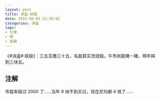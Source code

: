 ```yaml
---
layout: post
title: 诗盗·妖股
date: 2015-06-03 22:38:02
categories: 诗盗
tags:
- 七律
- 喷
- 金融
---
```

《#诗盗#·妖股》：三五互撸三十五，名副其实洗钱股。牛市尚能赌一赌，明年摔到三块五。

## 注解
市盈率超过 2000 了……当年 9 块不到买过，现在尼玛都 4 倍了……